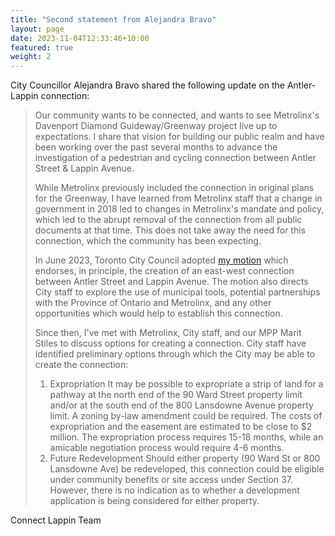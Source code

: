 ```yaml
---
title: "Second statement from Alejandra Bravo"
layout: page
date: 2023-11-04T12:33:46+10:00
featured: true
weight: 2
---
```


City Councillor Alejandra Bravo shared the following update on the Antler-Lappin connection:

>Our community wants to be connected, and wants to see Metrolinx's Davenport Diamond
Guideway/Greenway project live up to expectations. I share that vision for building our
public realm and have been working over the past several months to advance the
investigation of a pedestrian and cycling connection between Antler Street & Lappin
Avenue.
>
>While Metrolinx previously included the connection in original plans for the Greenway, I
have learned from Metrolinx staff that a change in government in 2018 led to changes in
Metrolinx's mandate and policy, which led to the abrupt removal of the connection from
all public documents at that time. This does not take away the need for this connection,
which the community has been expecting.
>
>In June 2023, Toronto City Council adopted [my motion](https://secure.toronto.ca/council/agenda-item.do?item=2023.MM7.14) which endorses, in principle, the
creation of an east-west connection between Antler Street and Lappin Avenue. The
motion also directs City staff to explore the use of municipal tools, potential partnerships
with the Province of Ontario and Metrolinx, and any other opportunities which would help
to establish this connection.
>
>Since then, I've met with Metrolinx, City staff, and our MPP Marit Stiles to discuss options
for creating a connection. City staff have identified preliminary options through which the
City may be able to create the connection:
>
>1. Expropriation
It may be possible to expropriate a strip of land for a pathway at the north end of the 90
Ward Street property limit and/or at the south end of the 800 Lansdowne Avenue
property limit. A zoning by-law amendment could be required.
The costs of expropriation and the easement are estimated to be close to $2 million. The
expropriation process requires 15-18 months, while an amicable negotiation process
would require 4-6 months.
>2. Future Redevelopment
Should either property (90 Ward St or 800 Lansdowne Ave) be redeveloped, this
connection could be eligible under community benefits or site access under Section 37.
However, there is no indication as to whether a development application is being
considered for either property.

Connect Lappin Team
